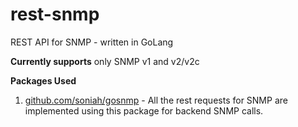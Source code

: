 # rest-snmp
REST API for SNMP - written in GoLang

__Currently supports__ only SNMP v1 and v2/v2c

__Packages Used__
1. [github.com/soniah/gosnmp](https://github.com/soniah/gosnmp) - All the rest requests for SNMP are implemented using
this package for backend SNMP calls.
